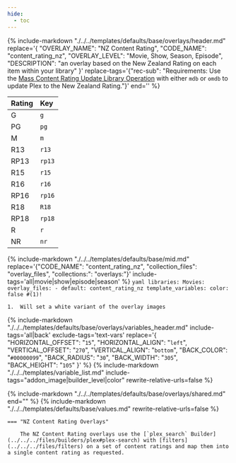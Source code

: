 ```yaml
---
hide:
  - toc
---
```

{%
    include-markdown "./../../templates/defaults/base/overlays/header.md"
    replace='{
        "OVERLAY_NAME": "NZ Content Rating", 
        "CODE_NAME": "content_rating_nz",
        "OVERLAY_LEVEL": "Movie, Show, Season, Episode",
        "DESCRIPTION": "an overlay based on the New Zealand Rating on each item within your library"
    }'
    replace-tags='{"rec-sub": "Requirements: Use the [Mass Content Rating Update Library Operation](../../config/operations.md#mass-content-rating-update) with either `mdb` or `omdb` to update Plex to the New Zealand Rating."}'
    end='<!--table-before-->'
%}

| Rating | Key    |
|:-------|:-------|
| G      | `g`    |
| PG     | `pg`   |
| M      | `m`    |
| R13    | `r13`  |
| RP13   | `rp13` |
| R15    | `r15`  |
| R16    | `r16`  |
| RP16   | `rp16` |
| R18    | `R18`  |
| RP18   | `rp18` |
| R      | `r`    |
| NR     | `nr`   |

{% 
    include-markdown "./../../templates/defaults/base/mid.md" 
    replace='{"CODE_NAME": "content_rating_nz", "collection_files": "overlay_files", "collections:": "overlays:"}' 
    include-tags='all|movie|show|episode|season' 
%}
    ```yaml
    libraries:
      Movies:
        overlay_files:
          - default: content_rating_nz
            template_variables:
              color: false #(1)!
    ```

    1.  Will set a white variant of the overlay images

{% 
    include-markdown "./../../templates/defaults/base/overlays/variables_header.md"
    include-tags='all|back'
    exclude-tags='text-vars'
    replace='{
        "HORIZONTAL_OFFSET": "`15`",
        "HORIZONTAL_ALIGN": "`left`",
        "VERTICAL_OFFSET": "`270`",
        "VERTICAL_ALIGN": "`bottom`",
        "BACK_COLOR": "`#00000099`",
        "BACK_RADIUS": "`30`",
        "BACK_WIDTH": "`305`",
        "BACK_HEIGHT": "`105`"
    }'
%}
    {%
        include-markdown "./../../templates/variable_list.md"
        include-tags="addon_image|builder_level|color"
        rewrite-relative-urls=false
    %}

{% include-markdown "./../../templates/defaults/base/overlays/shared.md" end="<!--text-variables-->" %}
{% include-markdown "./../../templates/defaults/base/values.md" rewrite-relative-urls=false %}

    === "NZ Content Rating Overlays"
    
        The NZ Content Rating overlays use the [`plex_search` Builder](../../../files/builders/plex#plex-search) with [filters](../../../files/filters) on a set of content ratings and map them into a single content rating as requested.
